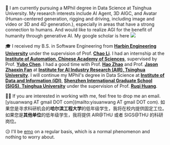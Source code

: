 👋 I am currently pursuing a MPhil degree in Data Science at Tsinghua University. My research interests include AI Agent, 3D AIGC, and Avatar (Human-centered generation, rigging and driving, including image and video or 3D and 4D generation.), especially in areas that have a strong connection to humans. And would like to realize AGI for the benefit of humanity through generative AI.
My google scholar is here <a href='https://scholar.google.com/citations?user=uVMnzPMAAAAJ'><img src="https://img.shields.io/endpoint?logo=Google%20Scholar&url=https%3A%2F%2Fcdn.jsdelivr.net%2Fgh%2Fyisuanwang%2Fyisuanwang.github.io@google-scholar-stats%2Fgs_data_shieldsio.json&labelColor=f6f6f6&color=9cf&style=flat&label=citations"></a>

🎓 I received my B.S. in Software Engineering from **[Harbin Engineering University](https://english.hrbeu.edu.cn/)** under the supervision of Prof. **[Chao Li](https://mohub.net/help/MoHub/UserServiceCases/Cases1.html#%E6%95%99%E5%B8%88%E4%BB%8B%E7%BB%8D)**.
I had an internship at the **[Institute of Automation, Chinese Academy of Sciences](http://english.ia.cas.cn/)**, supervised by Prof. **[Yubo Chen](https://scholar.google.com/citations?hl=en&user=9z7GPxIAAAAJ)**.
I had a good time with Prof. **[Hao Zhao](https://scholar.google.com/citations?hl=en&user=ygQznUQAAAAJ)** and Prof. **[Jason Zhaoxin Fan](https://scholar.google.com/citations?user=JHvyYDQAAAAJ)** at **[Institute for AI Industry Research (AIR), Tsinghua University](https://air.tsinghua.edu.cn/en/)**.
I will continue my MPhil's degree in Data Science at **[Institute of Data and Information (iDI)](https://www.sigs.tsinghua.edu.cn/en/Institute_of_Data_and_Information/)**, **[ Shenzhen International Graduate School (SIGS), Tsinghua University](https://www.sigs.tsinghua.edu.cn/en/)** under the supervision of Prof. **[Ruqi Huang](https://scholar.google.com/citations?user=cgRY63gAAAAJ&hl=en&oi=ao)**.

🙋‍♂️ If you are interested in working with me, feel free to drop me an email. [yisuanwang AT gmail DOT com](mailto:yisuanwang AT gmail DOT com). 如果您是寻求科研机会的**哈尔滨工程大学**的低年级学生，我将在校内提供固定工位。如果您是**其他单位**的低年级学生，我将提供 AIR@THU 或者 SIGS@THU 的科研岗位。

😥 I'll be [emo](https://yisuanwang.github.io/emo) on a regular basis, which is a normal phenomenon and nothing to worry about.
